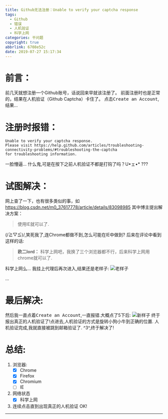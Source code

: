 ```yaml
---
title: Github无法注册：Unable to verify your captcha response
tags:
  - Github
  - 错误
  - 人机验证
  - 科学上网
categories: 干问题
copyright: true
abbrlink: 6708e52c
date: 2019-07-27 15:17:34
---
```

# 前言：
前几天就想注册一个Github账号，话说回来早就该注册了。
前面注册时也是正常的，结果在人机验证（Github Captcha）卡住了。
点击<kbd>Create an Account</kbd>,结果...
# 注册时报错：
```
Unable to verify your captcha response. 
Please visit https://help.github.com/articles/troubleshooting-connectivity-problems/#troubleshooting-the-captcha
for troubleshooting information.
```
一脸懵逼...
什么鬼,可是在按下之前人机验证不都是打钩了吗？U•ェ•*
???
# 试图解决：
网上查了一下，也有很多类似的事，如<https://blog.csdn.net/m0_37617778/article/details/83098985>
其中博主提出解决方案：
> 使用IE就可以了.

(/≧▽≦)/,笑死我了,连Chrome都做不到,怎么可能在IE中做到?
后来在评论中看到这样的话:

> **欧二lord：**
> 科学上网吧，我换了三个浏览器都不行，后来科学上网用chrome就可以了.

科学上网么...
我挂上代理后再次进入,结果还是老样子:
![老样子](https://unpkg.zhimg.com/chenyfan-oss@1.0.0/pic/GITHUB_ERROR.jpg "还是老样子啊")

...

# 最后解决:
然后我一直点着<kbd>Create an Account</kbd>,一直报错.大概点了5下后:
![新样子](https://unpkg.zhimg.com/chenyfan-oss@1.0.0/pic/GITHUB_CAPTCHA.jpg "=_=换了个样子")
终于报出真正的人机验证了!点进去,人机验证的方式是旋转小狗小牛到正确的位置.
人机验证完成,我就直接被跳到邮箱验证了.
^3^,终于解决了!
# 总结:
1. 浏览器:
	- [x] Chrome
	- [x] Firefox
	- [x] Chromium
	- [ ] IE
2. 网络状态
	- [x] 科学上网
3. 连续点击直到出现真正的人机验证
OK!
- - -

